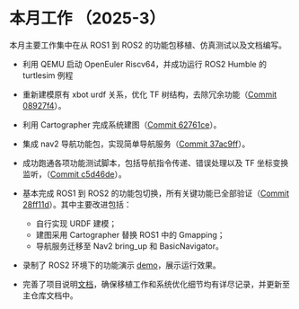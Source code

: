 # 本月工作 （2025-3）

本月主要工作集中在从 ROS1 到 ROS2 的功能包移植、仿真测试以及文档编写。

- 利用 QEMU 启动 OpenEuler Riscv64，并成功运行 ROS2 Humble 的 turtlesim 例程

- 重新建模原有 xbot urdf 关系，优化 TF 树结构，去除冗余功能（[Commit 08927f4](https://github.com/lalafua/sim_llm/commit/08927f4324a0d1947db81fad6724e0f5acb447b4)）。
  
- 利用 Cartographer 完成系统建图（[Commit 62761ce](https://github.com/lalafua/sim_llm/commit/62761cecf44a62b2cc18f9955b5678eb47500627)）。

- 集成 nav2 导航功能包，实现简单导航服务（[Commit 37ac9ff](https://github.com/lalafua/sim_llm/commit/37ac9ff74110607814f9fc79936a92a7b4b2db54)）。

- 成功跑通各项功能测试脚本，包括导航指令传递、错误处理以及 TF 坐标变换监听，（[Commit c5d46de](https://github.com/lalafua/sim_llm/commit/c5d46de6774ce13b59210861f92e058b27684cac)）。

- 基本完成 ROS1 到 ROS2 的功能包切换，所有关键功能已全部验证（[Commit 28ff11d](https://github.com/lalafua/sim_llm/commit/28ff11ded28a7dcd49bf2e4443dfa504265d92a8)）。其中主要改进包括：
    - 自行实现 URDF 建模；
    - 建图采用 Cartographer 替换 ROS1 中的 Gmapping；
    - 导航服务迁移至 Nav2 bring_up 和 BasicNavigator。

- 录制了 ROS2 环境下的功能演示 [demo](https://github.com/lalafua/sim_llm/blob/main/assets/demo_ROS2.webm)，展示运行效果。

- 完善了项目说明[文档](https://github.com/lalafua/sim_llm/blob/main/README.md)，确保移植工作和系统优化细节均有详尽记录，并更新至主仓库文档中。
